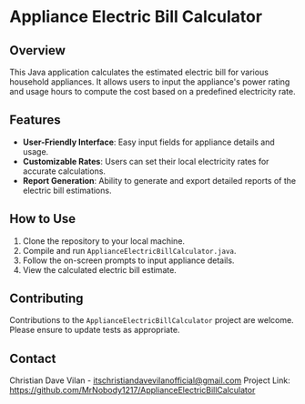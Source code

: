 # Appliance Electric Bill Calculator

## Overview
This Java application calculates the estimated electric bill for various household appliances. It allows users to input the appliance's power rating and usage hours to compute the cost based on a predefined electricity rate.

## Features
- **User-Friendly Interface**: Easy input fields for appliance details and usage.
- **Customizable Rates**: Users can set their local electricity rates for accurate calculations.
- **Report Generation**: Ability to generate and export detailed reports of the electric bill estimations.

## How to Use
1. Clone the repository to your local machine.
2. Compile and run `ApplianceElectricBillCalculator.java`.
3. Follow the on-screen prompts to input appliance details.
4. View the calculated electric bill estimate.

## Contributing
Contributions to the `ApplianceElectricBillCalculator` project are welcome. Please ensure to update tests as appropriate.

## Contact
Christian Dave Vilan - itschristiandavevilanofficial@gmail.com
Project Link: https://github.com/MrNobody1217/ApplianceElectricBillCalculator
